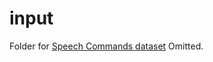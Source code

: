 # input

Folder for [Speech Commands dataset](https://www.kaggle.com/c/tensorflow-speech-recognition-challenge/data)
Omitted.